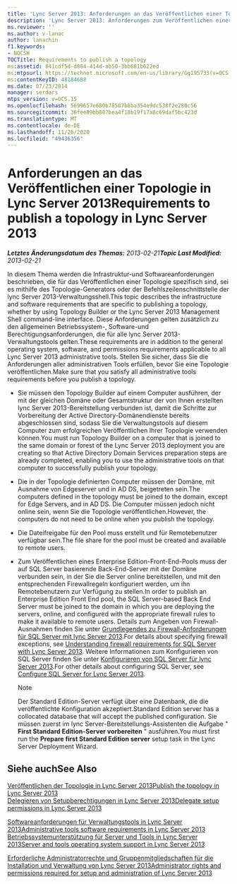 ```yaml
---
title: 'Lync Server 2013: Anforderungen an das Veröffentlichen einer Topologie'
description: 'Lync Server 2013: Anforderungen zum Veröffentlichen einer Topologie.'
ms.reviewer: ''
ms.author: v-lanac
author: lanachin
f1.keywords:
- NOCSH
TOCTitle: Requirements to publish a topology
ms:assetid: 841cdf5d-d884-414d-ab50-3bb681b622ed
ms:mtpsurl: https://technet.microsoft.com/en-us/library/Gg195733(v=OCS.15)
ms:contentKeyID: 48184688
ms.date: 07/23/2014
manager: serdars
mtps_version: v=OCS.15
ms.openlocfilehash: 5699657e680b78587b8ba354e9dc538f2e280c56
ms.sourcegitcommit: 36fee89bb887bea4f18b19f17a8c69daf5bc423d
ms.translationtype: MT
ms.contentlocale: de-DE
ms.lasthandoff: 11/26/2020
ms.locfileid: "49436356"
---
```

# <a name="requirements-to-publish-a-topology-in-lync-server-2013"></a><span data-ttu-id="31731-103">Anforderungen an das Veröffentlichen einer Topologie in Lync Server 2013</span><span class="sxs-lookup"><span data-stu-id="31731-103">Requirements to publish a topology in Lync Server 2013</span></span>

<div data-xmlns="http://www.w3.org/1999/xhtml">

<div class="topic" data-xmlns="http://www.w3.org/1999/xhtml" data-msxsl="urn:schemas-microsoft-com:xslt" data-cs="https://msdn.microsoft.com/">

<div data-asp="https://msdn2.microsoft.com/asp">



</div>

<div id="mainSection">

<div id="mainBody"><span data-ttu-id="31731-104">

<span> </span></span><span class="sxs-lookup"><span data-stu-id="31731-104">

<span> </span></span></span>

<span data-ttu-id="31731-105">_**Letztes Änderungsdatum des Themas:** 2013-02-21_</span><span class="sxs-lookup"><span data-stu-id="31731-105">_**Topic Last Modified:** 2013-02-21_</span></span>

<span data-ttu-id="31731-106">In diesem Thema werden die Infrastruktur-und Softwareanforderungen beschrieben, die für das Veröffentlichen einer Topologie spezifisch sind, sei es mithilfe des Topologie-Generators oder der Befehlszeilenschnittstelle der lync Server 2013-Verwaltungsshell.</span><span class="sxs-lookup"><span data-stu-id="31731-106">This topic describes the infrastructure and software requirements that are specific to publishing a topology, whether by using Topology Builder or the Lync Server 2013 Management Shell command-line interface.</span></span> <span data-ttu-id="31731-107">Diese Anforderungen gelten zusätzlich zu den allgemeinen Betriebssystem-, Software-und Berechtigungsanforderungen, die für alle lync Server 2013-Verwaltungstools gelten.</span><span class="sxs-lookup"><span data-stu-id="31731-107">These requirements are in addition to the general operating system, software, and permissions requirements applicable to all Lync Server 2013 administrative tools.</span></span> <span data-ttu-id="31731-108">Stellen Sie sicher, dass Sie die Anforderungen aller administrativen Tools erfüllen, bevor Sie eine Topologie veröffentlichen.</span><span class="sxs-lookup"><span data-stu-id="31731-108">Make sure that you satisfy all administrative tools requirements before you publish a topology.</span></span>

  - <span data-ttu-id="31731-109">Sie müssen den Topology Builder auf einem Computer ausführen, der mit der gleichen Domäne oder Gesamtstruktur der von Ihnen erstellten lync Server 2013-Bereitstellung verbunden ist, damit die Schritte zur Vorbereitung der Active Directory-Domänendienste bereits abgeschlossen sind, sodass Sie die Verwaltungstools auf diesem Computer zum erfolgreichen Veröffentlichen Ihrer Topologie verwenden können.</span><span class="sxs-lookup"><span data-stu-id="31731-109">You must run Topology Builder on a computer that is joined to the same domain or forest of the Lync Server 2013 deployment you are creating so that Active Directory Domain Services preparation steps are already completed, enabling you to use the administrative tools on that computer to successfully publish your topology.</span></span>

  - <span data-ttu-id="31731-110">Die in der Topologie definierten Computer müssen der Domäne, mit Ausnahme von Edgeserver und in AD DS, beigetreten sein.</span><span class="sxs-lookup"><span data-stu-id="31731-110">The computers defined in the topology must be joined to the domain, except for Edge Servers, and in AD DS.</span></span> <span data-ttu-id="31731-111">Die Computer müssen jedoch nicht online sein, wenn Sie die Topologie veröffentlichen.</span><span class="sxs-lookup"><span data-stu-id="31731-111">However, the computers do not need to be online when you publish the topology.</span></span>

  - <span data-ttu-id="31731-112">Die Dateifreigabe für den Pool muss erstellt und für Remotebenutzer verfügbar sein.</span><span class="sxs-lookup"><span data-stu-id="31731-112">The file share for the pool must be created and available to remote users.</span></span>

  - <span data-ttu-id="31731-113">Zum Veröffentlichen eines Enterprise Edition-Front-End-Pools muss der auf SQL Server basierende Back-End-Server mit der Domäne verbunden sein, in der Sie die Server online bereitstellen, und mit den entsprechenden Firewallregeln konfiguriert werden, um ihn Remotebenutzern zur Verfügung zu stellen.</span><span class="sxs-lookup"><span data-stu-id="31731-113">In order to publish an Enterprise Edition Front End pool, the SQL Server-based Back End Server must be joined to the domain in which you are deploying the servers, online, and configured with the appropriate firewall rules to make it available to remote users.</span></span> <span data-ttu-id="31731-114">Details zum Angeben von Firewall-Ausnahmen finden Sie unter [Grundlegendes zu Firewall-Anforderungen für SQL Server mit lync Server 2013](lync-server-2013-understanding-firewall-requirements-for-sql-server.md).</span><span class="sxs-lookup"><span data-stu-id="31731-114">For details about specifying firewall exceptions, see [Understanding firewall requirements for SQL Server with Lync Server 2013](lync-server-2013-understanding-firewall-requirements-for-sql-server.md).</span></span> <span data-ttu-id="31731-115">Weitere Informationen zum Konfigurieren von SQL Server finden Sie unter [Konfigurieren von SQL Server für lync Server 2013](lync-server-2013-configure-sql-server-for-lync-server.md).</span><span class="sxs-lookup"><span data-stu-id="31731-115">For other details about configuring SQL Server, see [Configure SQL Server for Lync Server 2013](lync-server-2013-configure-sql-server-for-lync-server.md).</span></span>
    
    <div>
    

    > [!NOTE]  
    > <span data-ttu-id="31731-116">Der Standard Edition-Server verfügt über eine Datenbank, die die veröffentlichte Konfiguration akzeptiert.</span><span class="sxs-lookup"><span data-stu-id="31731-116">Standard Edition server has a collocated database that will accept the published configuration.</span></span> <span data-ttu-id="31731-117">Sie müssen zuerst im lync Server-Bereitstellungs-Assistenten die Aufgabe " <STRONG>First Standard Edition-Server vorbereiten</STRONG> " ausführen.</span><span class="sxs-lookup"><span data-stu-id="31731-117">You must first run the <STRONG>Prepare first Standard Edition server</STRONG> setup task in the Lync Server Deployment Wizard.</span></span>

    
    </div>

<div>

## <a name="see-also"></a><span data-ttu-id="31731-118">Siehe auch</span><span class="sxs-lookup"><span data-stu-id="31731-118">See Also</span></span>


[<span data-ttu-id="31731-119">Veröffentlichen der Topologie in Lync Server 2013</span><span class="sxs-lookup"><span data-stu-id="31731-119">Publish the topology in Lync Server 2013</span></span>](lync-server-2013-publish-the-topology.md)  
[<span data-ttu-id="31731-120">Delegieren von Setupberechtigungen in Lync Server 2013</span><span class="sxs-lookup"><span data-stu-id="31731-120">Delegate setup permissions in Lync Server 2013</span></span>](lync-server-2013-delegate-setup-permissions.md)  


[<span data-ttu-id="31731-121">Softwareanforderungen für Verwaltungstools in Lync Server 2013</span><span class="sxs-lookup"><span data-stu-id="31731-121">Administrative tools software requirements in Lync Server 2013</span></span>](lync-server-2013-administrative-tools-software-requirements.md)  
[<span data-ttu-id="31731-122">Betriebssystemunterstützung für Server und Tools in Lync Server 2013</span><span class="sxs-lookup"><span data-stu-id="31731-122">Server and tools operating system support in Lync Server 2013</span></span>](lync-server-2013-server-and-tools-operating-system-support.md)  


[<span data-ttu-id="31731-123">Erforderliche Administratorrechte und Gruppenmitgliedschaften für die Installation und Verwaltung von Lync Server 2013</span><span class="sxs-lookup"><span data-stu-id="31731-123">Administrator rights and permissions required for setup and administration of Lync Server 2013</span></span>](lync-server-2013-administrator-rights-and-permissions-required-for-setup-and-administration.md)  
  

<span data-ttu-id="31731-124"></div>

</div>

<span> </span>

</div>

</div>

</span><span class="sxs-lookup"><span data-stu-id="31731-124"></div>

</div>

<span> </span>

</div>

</div>

</span></span></div>

